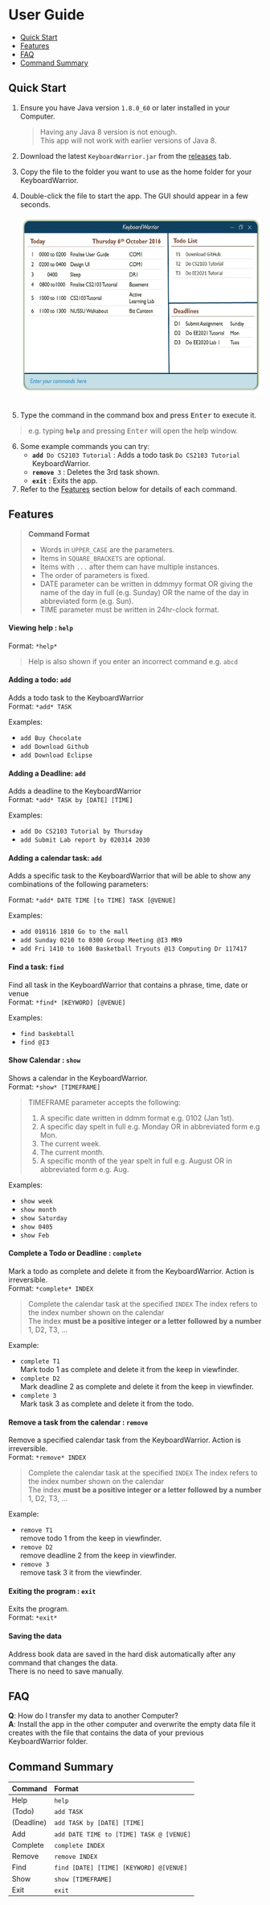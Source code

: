 # User Guide

* [Quick Start](#quick-start)
* [Features](#features)
* [FAQ](#faq)
* [Command Summary](#command-summary)

## Quick Start

1. Ensure you have Java version `1.8.0_60` or later installed in your Computer.<br>
   > Having any Java 8 version is not enough. <br>
   This app will not work with earlier versions of Java 8.
   
2. Download the latest `KeyboardWarrior.jar` from the [releases](../../../releases) tab. <br>
3. Copy the file to the folder you want to use as the home folder for your KeyboardWarrior. <br>
4. Double-click the file to start the app. The GUI should appear in a few seconds. <br><br>
   <img src='images/Keyboard Warrior UI.jpg' width="600" height="350"> <br><br>
5. Type the command in the command box and press <kbd>Enter</kbd> to execute it. <br> 
> 	e.g. typing **`help`** and pressing <kbd>Enter</kbd> will open the help window. 
6. Some example commands you can try:
   * **`add`**` Do CS2103 Tutorial` : 
     Adds a todo task `Do CS2103 Tutorial` KeyboardWarrior.
   * **`remove`**` 3` : Deletes the 3rd task shown.
   * **`exit`** : Exits the app. <br>
7. Refer to the [Features](#features) section below for details of each command.<br>


## Features

> **Command Format**
> * Words in `UPPER_CASE` are the parameters.
> * Items in `SQUARE_BRACKETS` are optional.
> * Items with `...` after them can have multiple instances.
> * The order of parameters is fixed.
> * DATE parameter can be written in ddmmyy format OR giving the name of the day in full (e.g. Sunday) OR the name of the day in abbreviated form (e.g. Sun).
> * TIME parameter must be written in 24hr-clock format.

#### Viewing help : `help`
Format: `*help*`

> Help is also shown if you enter an incorrect command e.g. `abcd`
 
#### Adding a todo: `add`
Adds a todo task to the KeyboardWarrior<br>
Format: `*add* TASK`

Examples: 
* `add Buy Chocolate`
* `add Download Github`
* `add Download Eclipse`

#### Adding a Deadline: `add`
Adds a deadline to the KeyboardWarrior<br>
Format: `*add* TASK by [DATE] [TIME]`

Examples: 
* `add Do CS2103 Tutorial by Thursday`
* `add Submit Lab report by 020314 2030`

#### Adding a calendar task: `add`
Adds a specific task to the KeyboardWarrior that will be able to show any combinations of the following parameters:<br>

Format: `*add* DATE TIME [to TIME] TASK [@VENUE]`

Examples: 
* `add 010116 1810 Go to the mall`
* `add Sunday 0210 to 0300 Group Meeting @I3 MR9`
* `add Fri 1410 to 1600 Basketball Tryouts @13 Computing Dr 117417`

#### Find a task: `find`
Find all task in the KeyboardWarrior that contains a phrase, time, date or venue<br>
Format: `*find* [KEYWORD] [@VENUE]`

Examples: 
* `find baskebtall`
* `find @I3`

#### Show Calendar : `show`
Shows a calendar in the KeyboardWarrior.<br>
Format: `*show* [TIMEFRAME]`

> TIMEFRAME parameter accepts the following:
> 1. A specific date written in ddmm format e.g. 0102 (Jan 1st).
> 2. A specific day spelt in full e.g. Monday OR in abbreviated form e.g Mon.
> 3. The current week.
> 4. The current month.
> 5. A specific month of the year spelt in full e.g. August OR in abbreviated form e.g. Aug. 

Examples: 
* `show week`
* `show month`
* `show Saturday`
* `show 0405`
* `show Feb`

#### Complete a Todo or Deadline : `complete`
Mark a todo as complete and delete it from the KeyboardWarrior. Action is irreversible.<br>
Format: `*complete* INDEX`

> Complete the calendar task at the specified `INDEX`
  The index refers to the index number shown on the calendar<br>
  The index **must be a positive integer or a letter followed by a number** 1, D2, T3, ...

Example: 
* `complete T1`<br>
   Mark todo 1 as complete and delete it from the keep in viewfinder.
* `complete D2`<br>
   Mark deadline 2 as complete and delete it from the keep in viewfinder.
* `complete 3`<br>
   Mark task 3 as complete and delete it from the todo.

#### Remove a task from the calendar : `remove`
Remove a specified calendar task from the KeyboardWarrior. Action is irreversible.<br>
Format: `*remove* INDEX`

> Complete the calendar task at the specified `INDEX`
  The index refers to the index number shown on the calendar<br>
  The index **must be a positive integer or a letter followed by a number** 1, D2, T3, ...

Example: 
* `remove T1`<br>
   remove todo 1 from the keep in viewfinder.
* `remove D2`<br>
   remove deadline 2 from the keep in viewfinder.
* `remove 3`<br>
   remove task 3 it from the viewfinder.

#### Exiting the program : `exit`
Exits the program.<br>
Format: `*exit*`  

#### Saving the data 
Address book data are saved in the hard disk automatically after any command that changes the data.<br>
There is no need to save manually.

## FAQ

**Q**: How do I transfer my data to another Computer?<br>
**A**: Install the app in the other computer and overwrite the empty data file it creates with 
       the file that contains the data of your previous KeyboardWarrior folder.
       
## Command Summary

Command | Format  
-------- | :-------- 
Help | `help`
(Todo)| `add TASK`
(Deadline)| `add TASK by [DATE] [TIME]`
Add | `add DATE TIME to [TIME] TASK @ [VENUE]`
Complete | `complete INDEX`
Remove | `remove INDEX`
Find | `find [DATE] [TIME] [KEYWORD] @[VENUE]`
Show | `show [TIMEFRAME]`
Exit | `exit`
